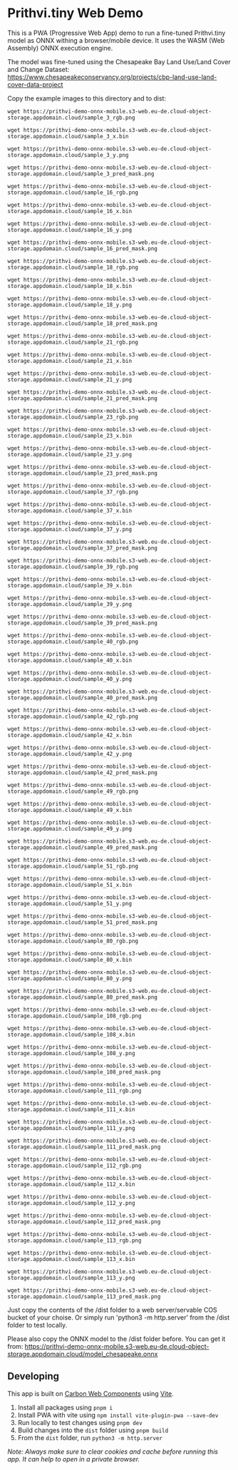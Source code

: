 # Prithvi.tiny Web Demo

This is a PWA (Progressive Web App) demo to run a fine-tuned Prithvi.tiny model as ONNX withing a browser/mobile device. It uses the WASM (Web Assembly) ONNX execution engine.

The model was fine-tuned using the Chesapeake Bay Land Use/Land Cover and Change Dataset: https://www.chesapeakeconservancy.org/projects/cbp-land-use-land-cover-data-project

Copy the example images to this directory and to dist:

```
wget https://prithvi-demo-onnx-mobile.s3-web.eu-de.cloud-object-storage.appdomain.cloud/sample_3_rgb.png

wget https://prithvi-demo-onnx-mobile.s3-web.eu-de.cloud-object-storage.appdomain.cloud/sample_3_x.bin

wget https://prithvi-demo-onnx-mobile.s3-web.eu-de.cloud-object-storage.appdomain.cloud/sample_3_y.png

wget https://prithvi-demo-onnx-mobile.s3-web.eu-de.cloud-object-storage.appdomain.cloud/sample_3_pred_mask.png

wget https://prithvi-demo-onnx-mobile.s3-web.eu-de.cloud-object-storage.appdomain.cloud/sample_16_rgb.png

wget https://prithvi-demo-onnx-mobile.s3-web.eu-de.cloud-object-storage.appdomain.cloud/sample_16_x.bin

wget https://prithvi-demo-onnx-mobile.s3-web.eu-de.cloud-object-storage.appdomain.cloud/sample_16_y.png

wget https://prithvi-demo-onnx-mobile.s3-web.eu-de.cloud-object-storage.appdomain.cloud/sample_16_pred_mask.png

wget https://prithvi-demo-onnx-mobile.s3-web.eu-de.cloud-object-storage.appdomain.cloud/sample_18_rgb.png

wget https://prithvi-demo-onnx-mobile.s3-web.eu-de.cloud-object-storage.appdomain.cloud/sample_18_x.bin

wget https://prithvi-demo-onnx-mobile.s3-web.eu-de.cloud-object-storage.appdomain.cloud/sample_18_y.png

wget https://prithvi-demo-onnx-mobile.s3-web.eu-de.cloud-object-storage.appdomain.cloud/sample_18_pred_mask.png

wget https://prithvi-demo-onnx-mobile.s3-web.eu-de.cloud-object-storage.appdomain.cloud/sample_21_rgb.png

wget https://prithvi-demo-onnx-mobile.s3-web.eu-de.cloud-object-storage.appdomain.cloud/sample_21_x.bin

wget https://prithvi-demo-onnx-mobile.s3-web.eu-de.cloud-object-storage.appdomain.cloud/sample_21_y.png

wget https://prithvi-demo-onnx-mobile.s3-web.eu-de.cloud-object-storage.appdomain.cloud/sample_21_pred_mask.png

wget https://prithvi-demo-onnx-mobile.s3-web.eu-de.cloud-object-storage.appdomain.cloud/sample_23_rgb.png

wget https://prithvi-demo-onnx-mobile.s3-web.eu-de.cloud-object-storage.appdomain.cloud/sample_23_x.bin

wget https://prithvi-demo-onnx-mobile.s3-web.eu-de.cloud-object-storage.appdomain.cloud/sample_23_y.png

wget https://prithvi-demo-onnx-mobile.s3-web.eu-de.cloud-object-storage.appdomain.cloud/sample_23_pred_mask.png

wget https://prithvi-demo-onnx-mobile.s3-web.eu-de.cloud-object-storage.appdomain.cloud/sample_37_rgb.png

wget https://prithvi-demo-onnx-mobile.s3-web.eu-de.cloud-object-storage.appdomain.cloud/sample_37_x.bin

wget https://prithvi-demo-onnx-mobile.s3-web.eu-de.cloud-object-storage.appdomain.cloud/sample_37_y.png

wget https://prithvi-demo-onnx-mobile.s3-web.eu-de.cloud-object-storage.appdomain.cloud/sample_37_pred_mask.png

wget https://prithvi-demo-onnx-mobile.s3-web.eu-de.cloud-object-storage.appdomain.cloud/sample_39_rgb.png

wget https://prithvi-demo-onnx-mobile.s3-web.eu-de.cloud-object-storage.appdomain.cloud/sample_39_x.bin

wget https://prithvi-demo-onnx-mobile.s3-web.eu-de.cloud-object-storage.appdomain.cloud/sample_39_y.png

wget https://prithvi-demo-onnx-mobile.s3-web.eu-de.cloud-object-storage.appdomain.cloud/sample_39_pred_mask.png

wget https://prithvi-demo-onnx-mobile.s3-web.eu-de.cloud-object-storage.appdomain.cloud/sample_40_rgb.png

wget https://prithvi-demo-onnx-mobile.s3-web.eu-de.cloud-object-storage.appdomain.cloud/sample_40_x.bin

wget https://prithvi-demo-onnx-mobile.s3-web.eu-de.cloud-object-storage.appdomain.cloud/sample_40_y.png

wget https://prithvi-demo-onnx-mobile.s3-web.eu-de.cloud-object-storage.appdomain.cloud/sample_40_pred_mask.png

wget https://prithvi-demo-onnx-mobile.s3-web.eu-de.cloud-object-storage.appdomain.cloud/sample_42_rgb.png

wget https://prithvi-demo-onnx-mobile.s3-web.eu-de.cloud-object-storage.appdomain.cloud/sample_42_x.bin

wget https://prithvi-demo-onnx-mobile.s3-web.eu-de.cloud-object-storage.appdomain.cloud/sample_42_y.png

wget https://prithvi-demo-onnx-mobile.s3-web.eu-de.cloud-object-storage.appdomain.cloud/sample_42_pred_mask.png

wget https://prithvi-demo-onnx-mobile.s3-web.eu-de.cloud-object-storage.appdomain.cloud/sample_49_rgb.png

wget https://prithvi-demo-onnx-mobile.s3-web.eu-de.cloud-object-storage.appdomain.cloud/sample_49_x.bin

wget https://prithvi-demo-onnx-mobile.s3-web.eu-de.cloud-object-storage.appdomain.cloud/sample_49_y.png

wget https://prithvi-demo-onnx-mobile.s3-web.eu-de.cloud-object-storage.appdomain.cloud/sample_49_pred_mask.png

wget https://prithvi-demo-onnx-mobile.s3-web.eu-de.cloud-object-storage.appdomain.cloud/sample_51_rgb.png

wget https://prithvi-demo-onnx-mobile.s3-web.eu-de.cloud-object-storage.appdomain.cloud/sample_51_x.bin

wget https://prithvi-demo-onnx-mobile.s3-web.eu-de.cloud-object-storage.appdomain.cloud/sample_51_y.png

wget https://prithvi-demo-onnx-mobile.s3-web.eu-de.cloud-object-storage.appdomain.cloud/sample_51_pred_mask.png

wget https://prithvi-demo-onnx-mobile.s3-web.eu-de.cloud-object-storage.appdomain.cloud/sample_80_rgb.png

wget https://prithvi-demo-onnx-mobile.s3-web.eu-de.cloud-object-storage.appdomain.cloud/sample_80_x.bin

wget https://prithvi-demo-onnx-mobile.s3-web.eu-de.cloud-object-storage.appdomain.cloud/sample_80_y.png

wget https://prithvi-demo-onnx-mobile.s3-web.eu-de.cloud-object-storage.appdomain.cloud/sample_80_pred_mask.png

wget https://prithvi-demo-onnx-mobile.s3-web.eu-de.cloud-object-storage.appdomain.cloud/sample_108_rgb.png

wget https://prithvi-demo-onnx-mobile.s3-web.eu-de.cloud-object-storage.appdomain.cloud/sample_108_x.bin

wget https://prithvi-demo-onnx-mobile.s3-web.eu-de.cloud-object-storage.appdomain.cloud/sample_108_y.png

wget https://prithvi-demo-onnx-mobile.s3-web.eu-de.cloud-object-storage.appdomain.cloud/sample_108_pred_mask.png

wget https://prithvi-demo-onnx-mobile.s3-web.eu-de.cloud-object-storage.appdomain.cloud/sample_111_rgb.png

wget https://prithvi-demo-onnx-mobile.s3-web.eu-de.cloud-object-storage.appdomain.cloud/sample_111_x.bin

wget https://prithvi-demo-onnx-mobile.s3-web.eu-de.cloud-object-storage.appdomain.cloud/sample_111_y.png

wget https://prithvi-demo-onnx-mobile.s3-web.eu-de.cloud-object-storage.appdomain.cloud/sample_111_pred_mask.png

wget https://prithvi-demo-onnx-mobile.s3-web.eu-de.cloud-object-storage.appdomain.cloud/sample_112_rgb.png

wget https://prithvi-demo-onnx-mobile.s3-web.eu-de.cloud-object-storage.appdomain.cloud/sample_112_x.bin

wget https://prithvi-demo-onnx-mobile.s3-web.eu-de.cloud-object-storage.appdomain.cloud/sample_112_y.png

wget https://prithvi-demo-onnx-mobile.s3-web.eu-de.cloud-object-storage.appdomain.cloud/sample_112_pred_mask.png

wget https://prithvi-demo-onnx-mobile.s3-web.eu-de.cloud-object-storage.appdomain.cloud/sample_113_rgb.png

wget https://prithvi-demo-onnx-mobile.s3-web.eu-de.cloud-object-storage.appdomain.cloud/sample_113_x.bin

wget https://prithvi-demo-onnx-mobile.s3-web.eu-de.cloud-object-storage.appdomain.cloud/sample_113_y.png

wget https://prithvi-demo-onnx-mobile.s3-web.eu-de.cloud-object-storage.appdomain.cloud/sample_113_pred_mask.png
```

Just copy the contents of the /dist folder to a web server/servable COS bucket of your choise. Or simply run 'python3 -m http.server' from the /dist folder to test locally.

Please also copy the ONNX model to the /dist folder before. You can get it from: https://prithvi-demo-onnx-mobile.s3-web.eu-de.cloud-object-storage.appdomain.cloud/model_chesapeake.onnx

## Developing

This app is built on [Carbon Web Components](https://carbondesignsystem.com/developing/frameworks/web-components/) using [Vite](https://vite.dev/).

1. Install all packages using `pnpm i`
2. Install PWA with vite using `npm install vite-plugin-pwa --save-dev`
3. Run locally to test changes using `pnpm dev`
4. Build changes into the `dist` folder using `pnpm build`
5. From the `dist` folder, run `python3 -m http.server`

_Note: Always make sure to clear cookies and cache before running this app. It can help to open in a private browser._
